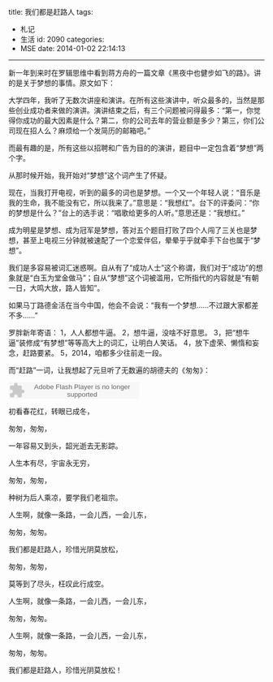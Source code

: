 title: 我们都是赶路人
tags:
  - 札记
  - 生活
id: 2090
categories:
  - MSE
date: 2014-01-02 22:14:13
---

新一年到来时在罗辑思维中看到蒋方舟的一篇文章《黑夜中也健步如飞的路》。讲的是关于梦想的事情。原文如下：

大学四年，我听了无数次讲座和演讲。在所有这些演讲中，听众最多的，当然是那些创业成功者来做的演讲。演讲结束之后，有三个问题被问得最多：“第一，你觉得你成功的最大因素是什么？第二，你的公司去年的营业额是多少？第三，你们公司现在招人么？麻烦给一个发简历的邮箱吧。”

而最有趣的是，所有这些以招聘和广告为目的的演讲，题目中一定包含着“梦想”两个字。

从那时候开始，我开始对“梦想”这个词产生了怀疑。

现在，当我打开电视，听到的最多的词也是梦想。一个又一个年轻人说：“音乐是我的生命，我不能没有它，所以我来了。”意思是：“我想红”。台下的评委问：“你的梦想是什么？”台上的选手说：“唱歌给更多的人听。”意思还是：“我想红。”

成为明星是梦想、成为冠军是梦想，答对五个题目打败了四个人闯了三关也是梦想，甚至上电视三分钟就被速配了一个恋爱伴侣，晕晕乎乎就牵手下台也属于“梦想”。

我们是多容易被词汇迷惑啊。自从有了“成功人士”这个称谓，我们对于“成功”的想象就是“白玉为堂金做马”；自从“梦想”这个词被滥用，它所指代的内容就是“有朝一日，大鸣大放，路人皆知”。

如果马丁路德金活在当今中国，他会不会说：“我有一个梦想……不过跟大家都差不多……”

罗胖新年寄语：
1，人人都想牛逼。
2，想牛逼，没啥不好意思。
3，把“想牛逼”装修成“有梦想”等等高大上的词汇，让明白人笑话。
4，放下虚荣、懒惰和妄念，赶路要紧。
5，2014，咱都多少往前走一段。

而“赶路”一词，让我想起了元旦听了无数遍的胡德夫的《匆匆》：

<embed src="http://www.xiami.com/widget/0_381833/singlePlayer.swf" type="application/x-shockwave-flash" width="257" height="33" wmode="transparent"></embed>

初看春花红，转眼已成冬，

匆匆，匆匆，

一年容易又到头，韶光逝去无影踪。

人生本有尽，宇宙永无穷，

匆匆，匆匆，

种树为后人乘凉，要学我们老祖宗。

人生啊，就像一条路，一会儿西，一会儿东，

匆匆，匆匆。

我们都是赶路人，珍惜光阴莫放松，

匆匆，匆匆，

莫等到了尽头，枉叹此行成空。

人生啊，就像一条路，一会儿西，一会儿东，

匆匆，匆匆。

人生啊，就像一条路，一会儿西，一会儿东，

匆匆，匆匆。

我们都是赶路人，珍惜光阴莫放松！